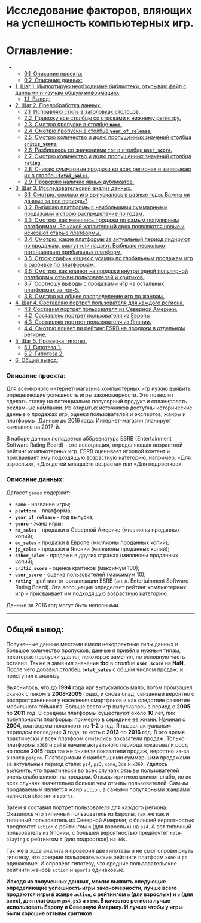 # Исследование факторов, вляющих на успешность  компьютерных игр.

<h1>Оглавление:<span class="tocSkip"></span></h1>
<div class="toc"><ul class="toc-item"><li><ul class="toc-item"><li><span><a href="#Описание-проекта:" data-toc-modified-id="Описание-проекта:-0.1"><span class="toc-item-num">0.1&nbsp;&nbsp;</span>Описание проекта:</a></span></li><li><span><a href="#Описание-данных:" data-toc-modified-id="Описание-данных:-0.2"><span class="toc-item-num">0.2&nbsp;&nbsp;</span>Описание данных:</a></span></li></ul></li><li><span><a href="#Шаг-1.-Импортирую-необходимые-библиотеки,-открываю-файл-с-данными-и-изучаю-общую-информацию." data-toc-modified-id="Шаг-1.-Импортирую-необходимые-библиотеки,-открываю-файл-с-данными-и-изучаю-общую-информацию.-1"><span class="toc-item-num">1&nbsp;&nbsp;</span>Шаг 1. Импортирую необходимые библиотеки, открываю файл с данными и изучаю общую информацию.</a></span><ul class="toc-item"><li><span><a href="#Вывод:" data-toc-modified-id="Вывод:-1.1"><span class="toc-item-num">1.1&nbsp;&nbsp;</span>Вывод:</a></span></li></ul></li><li><span><a href="#Шаг-2.-Предобработка-данных." data-toc-modified-id="Шаг-2.-Предобработка-данных.-2"><span class="toc-item-num">2&nbsp;&nbsp;</span>Шаг 2. Предобработка данных.</a></span><ul class="toc-item"><li><span><a href="#Исправляю-стиль-в-заголовках-столбцов." data-toc-modified-id="Исправляю-стиль-в-заголовках-столбцов.-2.1"><span class="toc-item-num">2.1&nbsp;&nbsp;</span>Исправляю стиль в заголовках столбцов.</a></span></li><li><span><a href="#Привожу-все-столбцы-со-строками-к-нижнему-регистру." data-toc-modified-id="Привожу-все-столбцы-со-строками-к-нижнему-регистру.-2.2"><span class="toc-item-num">2.2&nbsp;&nbsp;</span>Привожу все столбцы со строками к нижнему регистру.</a></span></li><li><span><a href="#Смотрю-пропуски-в-столбце-name." data-toc-modified-id="Смотрю-пропуски-в-столбце-name.-2.3"><span class="toc-item-num">2.3&nbsp;&nbsp;</span>Смотрю пропуски в столбце <strong><code>name</code></strong>.</a></span></li><li><span><a href="#Смотрю-пропуски-в-столбце-year_of_release." data-toc-modified-id="Смотрю-пропуски-в-столбце-year_of_release.-2.4"><span class="toc-item-num">2.4&nbsp;&nbsp;</span>Смотрю пропуски в столбце <strong><code>year_of_release</code></strong>.</a></span></li><li><span><a href="#Смотрю-количество-и-долю-пропущенных-значений-столбца-critic_score." data-toc-modified-id="Смотрю-количество-и-долю-пропущенных-значений-столбца-critic_score.-2.5"><span class="toc-item-num">2.5&nbsp;&nbsp;</span>Смотрю количество и долю пропущенных значений столбца <strong><code>critic_score</code></strong>.</a></span></li><li><span><a href="#Разбираюсь-со-значениями-tbd-в-столбце-user_score." data-toc-modified-id="Разбираюсь-со-значениями-tbd-в-столбце-user_score.-2.6"><span class="toc-item-num">2.6&nbsp;&nbsp;</span>Разбираюсь со значениями <code>tbd</code> в столбце <strong><code>user_score</code></strong>.</a></span></li><li><span><a href="#Смотрю-количество-и-долю-пропущенных-значений-столбца-rating." data-toc-modified-id="Смотрю-количество-и-долю-пропущенных-значений-столбца-rating.-2.7"><span class="toc-item-num">2.7&nbsp;&nbsp;</span>Смотрю количество и долю пропущенных значений столбца <strong><code>rating</code></strong>.</a></span></li><li><span><a href="#Считаю-суммарные-продажи-во-всех-регионах-и-записываю-их-в-столбец-total_sales." data-toc-modified-id="Считаю-суммарные-продажи-во-всех-регионах-и-записываю-их-в-столбец-total_sales.-2.8"><span class="toc-item-num">2.8&nbsp;&nbsp;</span>Считаю суммарные продажи во всех регионах и записываю их в столбец <strong><code>total_sales</code></strong>.</a></span></li><li><span><a href="#Проверяю-наличие-явных-дубликатов." data-toc-modified-id="Проверяю-наличие-явных-дубликатов.-2.9"><span class="toc-item-num">2.9&nbsp;&nbsp;</span>Проверяю наличие явных дубликатов.</a></span></li></ul></li><li><span><a href="#Шаг-3.-Исследовательский-анализ-данных." data-toc-modified-id="Шаг-3.-Исследовательский-анализ-данных.-3"><span class="toc-item-num">3&nbsp;&nbsp;</span>Шаг 3. Исследовательский анализ данных.</a></span><ul class="toc-item"><li><span><a href="#Смотрю,-сколько-игр-выпускалось-в-разные-годы.-Важны-ли-данные-за-все-периоды?" data-toc-modified-id="Смотрю,-сколько-игр-выпускалось-в-разные-годы.-Важны-ли-данные-за-все-периоды?-3.1"><span class="toc-item-num">3.1&nbsp;&nbsp;</span>Смотрю, сколько игр выпускалось в разные годы. Важны ли данные за все периоды?</a></span></li><li><span><a href="#Выбираю-платформы-с-наибольшими-суммарными-продажами-и-строю-распределение-по-годам." data-toc-modified-id="Выбираю-платформы-с-наибольшими-суммарными-продажами-и-строю-распределение-по-годам.-3.2"><span class="toc-item-num">3.2&nbsp;&nbsp;</span>Выбираю платформы с наибольшими суммарными продажами и строю распределение по годам.</a></span></li><li><span><a href="#Смотрю,-как-менялись-продажи-по-самым-популярным-платформам.--За-какой-характерный-срок-появляются-новые-и-исчезают-старые-платформы." data-toc-modified-id="Смотрю,-как-менялись-продажи-по-самым-популярным-платформам.--За-какой-характерный-срок-появляются-новые-и-исчезают-старые-платформы.-3.3"><span class="toc-item-num">3.3&nbsp;&nbsp;</span>Смотрю, как менялись продажи по самым популярным платформам.  За какой характерный срок появляются новые и исчезают старые платформы.</a></span></li><li><span><a href="#Смотрю,-какие-платформы-за-актуальный-период-лидируют-по-продажам,-растут-или-падают.-Выбираю-несколько-потенциально-прибыльных-платформ." data-toc-modified-id="Смотрю,-какие-платформы-за-актуальный-период-лидируют-по-продажам,-растут-или-падают.-Выбираю-несколько-потенциально-прибыльных-платформ.-3.4"><span class="toc-item-num">3.4&nbsp;&nbsp;</span>Смотрю, какие платформы за актуальный период лидируют по продажам, растут или падают. Выбираю несколько потенциально прибыльных платформ.</a></span></li><li><span><a href="#Строю-график-«ящик-с-усами»-по-глобальным-продажам-игр-в-разбивке-по-платформам." data-toc-modified-id="Строю-график-«ящик-с-усами»-по-глобальным-продажам-игр-в-разбивке-по-платформам.-3.5"><span class="toc-item-num">3.5&nbsp;&nbsp;</span>Строю график «ящик с усами» по глобальным продажам игр в разбивке по платформам.</a></span></li><li><span><a href="#Смотрю,-как-влияют-на-продажи-внутри-одной-популярной-платформы-отзывы-пользователей-и-критиков." data-toc-modified-id="Смотрю,-как-влияют-на-продажи-внутри-одной-популярной-платформы-отзывы-пользователей-и-критиков.-3.6"><span class="toc-item-num">3.6&nbsp;&nbsp;</span>Смотрю, как влияют на продажи внутри одной популярной платформы отзывы пользователей и критиков.</a></span></li><li><span><a href="#Соотношу-выводы-с-продажами-игр-на-остальных-платформах-из-топ-5." data-toc-modified-id="Соотношу-выводы-с-продажами-игр-на-остальных-платформах-из-топ-5.-3.7"><span class="toc-item-num">3.7&nbsp;&nbsp;</span>Соотношу выводы с продажами игр на остальных платформах из топ-5.</a></span></li><li><span><a href="#Смотрю-на-общее-распределение-игр-по-жанрам." data-toc-modified-id="Смотрю-на-общее-распределение-игр-по-жанрам.-3.8"><span class="toc-item-num">3.8&nbsp;&nbsp;</span>Смотрю на общее распределение игр по жанрам.</a></span></li></ul></li><li><span><a href="#Шаг-4.-Составляю-портрет-пользователя-для-каждого-региона." data-toc-modified-id="Шаг-4.-Составляю-портрет-пользователя-для-каждого-региона.-4"><span class="toc-item-num">4&nbsp;&nbsp;</span>Шаг 4. Составляю портрет пользователя для каждого региона.</a></span><ul class="toc-item"><li><span><a href="#Составим-портрет-пользователя-из-Северной-Америки." data-toc-modified-id="Составим-портрет-пользователя-из-Северной-Америки.-4.1"><span class="toc-item-num">4.1&nbsp;&nbsp;</span>Составим портрет пользователя из Северной Америки.</a></span></li><li><span><a href="#Составляю-портрет-пользователя-из-Европы." data-toc-modified-id="Составляю-портрет-пользователя-из-Европы.-4.2"><span class="toc-item-num">4.2&nbsp;&nbsp;</span>Составляю портрет пользователя из Европы.</a></span></li><li><span><a href="#Составляю-портрет-пользователя-из-Японии." data-toc-modified-id="Составляю-портрет-пользователя-из-Японии.-4.3"><span class="toc-item-num">4.3&nbsp;&nbsp;</span>Составляю портрет пользователя из Японии.</a></span></li><li><span><a href="#Смотрю-влияет-ли-рейтинг-ESRB-на-продажи-в-отдельном-регионе." data-toc-modified-id="Смотрю-влияет-ли-рейтинг-ESRB-на-продажи-в-отдельном-регионе.-4.4"><span class="toc-item-num">4.4&nbsp;&nbsp;</span>Смотрю влияет ли рейтинг ESRB на продажи в отдельном регионе.</a></span></li></ul></li><li><span><a href="#Шаг-5.-Проверка-гипотез." data-toc-modified-id="Шаг-5.-Проверка-гипотез.-5"><span class="toc-item-num">5&nbsp;&nbsp;</span>Шаг 5. Проверка гипотез.</a></span><ul class="toc-item"><li><span><a href="#Гипотеза-1." data-toc-modified-id="Гипотеза-1.-5.1"><span class="toc-item-num">5.1&nbsp;&nbsp;</span>Гипотеза 1.</a></span></li><li><span><a href="#Гипотеза-2." data-toc-modified-id="Гипотеза-2.-5.2"><span class="toc-item-num">5.2&nbsp;&nbsp;</span>Гипотеза 2.</a></span></li></ul></li><li><span><a href="#Общий-вывод:" data-toc-modified-id="Общий-вывод:-6"><span class="toc-item-num">6&nbsp;&nbsp;</span>Общий вывод:</a></span></li></ul></div>

### Описание проекта:
Для всемирного интернет-магазина компьютерных игр нужно выявить определяющие успешность игры закономерности. Это позволит сделать ставку на потенциально популярный продукт и спланировать рекламные кампании. Из открытых источников доступны исторические данные о продажах игр, оценки пользователей и экспертов, жанры и платформы. Данные до 2016 года. Интернет-магазин планирует кампанию на 2017-й. 

В наборе данных попадается аббревиатура ESRB (Entertainment Software Rating Board) - это ассоциация, определяющая возрастной рейтинг компьютерных игр. ESRB оценивает игровой контент и присваивает ему подходящую возрастную категорию, например, «Для взрослых», «Для детей младшего возраста» или «Для подростков».

### Описание данных:
Датасет `games` содержит:
- **`name`** - название игры;
- **`platform`** - платформа;
- **`year_of_release`** - год выпуска;
- **`genre`** - жанр игры;
- **`na_sales`** - продажи в Северной Америке (миллионы проданных копий);
- **`eu_sales`** - продажи в Европе (миллионы проданных копий);
- **`jp_sales`** - продажи в Японии (миллионы проданных копий);
- **`other_sales`** - продажи в других странах (миллионы проданных копий);
- **`critic_score`** - оценка критиков (максимум 100);
- **`user_score`** - оценка пользователей (максимум 10);
- **`rating`** - рейтинг от организации ESRB (англ. Entertainment Software Rating Board). Эта ассоциация определяет рейтинг компьютерных игр и присваивает им подходящую возрастную категорию.

Данные за 2016 год могут быть неполными.
***
## Общий вывод:
Полученные данные местами имели некорректные типы данных и большое количество пропусков, данные я привёл к нужным типам, некоторые пропуски удалил, некоторые заменил, но основную часть оставил. Также я заменил значения **tbd** в столбце **`user_score`** на **NaN**. После чего добавил столбец **`total_sales`** с общим числом продаж, и приступил к анализу.

Выяснилось, что до **1994** года ирг выпускалось мало, потом произошел скачок с пиком в **2008-2009** годах, и снова спад, связанный вероятно с распространением у населения смартфонов и как следствие развитие мобильного гейминга. Больше всего игр выпускалось в период с **2005** по **2011** год. В среднем платформы существуют около **10** лет, пик популярности платформы примерно в середине ее жизни. Начиная с **2004**, платформы появляютя по **1-2** в год. Я назвал актуальным периодом последние **3** года, то есть с **2013** по **2016** год. В это время практически у всех платформ снизились показатели продаж. Только платформы `x360` и `ps4` в начале актуального периода показывали рост, но после **2015** года также снизили показатели продаж, вероятно из-за анонса `ps4pro`. Платформами с наибольшими суммарными продажами за актуальный период стали: `ps4`, `ps3`, `xone`, `3ds` и `x360`. Удалось выяснить, что практически во всех случаях отзывы пользователей очень слабо влияют на продажи. Отзывы критиков влияют слабо, но во всех случаях значительно больше чем отзывы пользователей. Cамым продаваемым является жанр `action`, а самыми популярными жанрами являются `shooter` и `sports`.

Затем я составил портрет пользователя для каждого региона. Оказалось что типичный пользователь из Европы, так же как и типичный пользователь из Северной Америки, с большей вероятностью предпочтет `action` с рейтингом `m` (для взрослых) на `ps4`. А вот типичный пользователь из Японии, с большей вероятностью предпочтет `role-playing` с рейтингом `t` (для подростков) на `3ds`.

Так же в ходе анализа я проверил две гипотезы и не смог опровегрнуть гипотезу, что средние пользовательские рейтинги платформ `xone` и `pc` одинаковые. И опроверг гипотезу, что cредние пользовательские рейтинги жанров `action` и `sports` одинаковые.

**Исходя из полученных данных, можно выявить следующие определяющие успешность игры закономерности, лучше всего продаются игры в жанре `action`, с рейтингом `m` (для взрослых) и `e` (для всех), для платформ `ps4`, `ps3` и `xone`. В качестве региона лучше использовать Европу и Северную Америку. И лучше чтобы у игры были хорошие отзывы критиков.**
